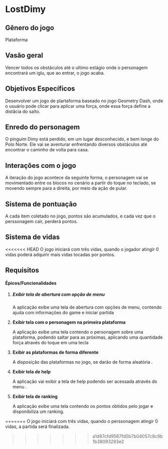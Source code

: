# LostDimy

## Gênero do jogo

Plataforma

## Vasão geral

Vencer todos os obstáculos até o ultimo estágio onde o personagem encontrará um
iglu, que ao entrar, o jogo acaba.

## Objetivos Específicos

Desenvolver um jogo de plartaforma baseado no jogo Geometry Dash, onde o usuário pode clicar para aplicar uma força, onde
essa força define a distâcia do salto.

## Enredo do personagem

O pinguim Dimy está perdido, em um lugar desconhecido, e bem longe do Polo 
Norte. Ele vai se aventurar enfrentando diversos obstáculos até encontrar o 
caminho de volta para casa.

## Interações com o jogo

A iteração do jogo acontece da seguinte forma, o personagem vai se movimentado entre os blocos no cenário
a partir do toque no teclado, se movendo sempre para a direita, por meio da ação de pular. 

## Sistema de pontuação

A cada item coletado no jogo, pontos são acumulados, e cada vez que o perssonagem cair, perderá pontos.

## Sistema de vidas

<<<<<<< HEAD
O jogo iniciará com três vidas, quando o jogador atingir 0 vidas poderá adquirir mais vidas tocadas por pontos.

## Requisitos

#### Épicos/Funcionalidades

1. ##### Exibir tela de abertura com opção de menu

   A aplicação exibe uma tela de abertura com opções de menu, contendo ajuda com  informações do game e iniciar partida

2. **Exibir tela com o  personagem na primeira plataforma**

   A aplicação exibe uma tela contendo o personagem sobre uma plataforma, podendo saltar para as próximas, aplicando uma quantidade força através do toque em uma tecla  

3. **Exibir as plataformas de forma diferente**

   A disposição das plataformas no jogo, se darão de forma aleatória .

4. **Exibir tela de help**

   A aplicação vai exibir a tela de help podendo ser acessada através do menu .

5. **Exibir tela de ranking**

   A aplicação exibe uma tela contendo os pontos obtidos pelo jogar e disponibiliza um ranking.

   
=======
O jogo iniciará com três vidas, quando o perssonagem atingir 0 vidas, a partida será finalizada.
>>>>>>> a1d87cfd9567fd0b7b04057c8c9b1b38093293e2
